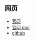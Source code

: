 
## 网页

- [官网](https://thanos.io/)
- [官网 doc](https://thanos.io/tip/thanos/getting-started.md/)
- [github](https://github.com/thanos-io/thanos)